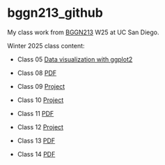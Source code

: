 # bggn213_github
My class work from [BGGN213](https://bioboot.github.io/bggn213_W25/schedule/#15) W25 at UC San Diego.


Winter 2025 class content:


- Class 05 [Data visualization with ggplot2](https://github.com/nleonrivera/bggn213_github/blob/main/class05/class05.Rproj)

- Class 08 [PDF](https://github.com/nleonrivera/bggn213_github/blob/main/Class08/Class08lab.pdf)

- Class 09 [Project](https://github.com/nleonrivera/bggn213_github/blob/main/Class07/Class07.Rproj)

- Class 10 [Project](https://github.com/nleonrivera/bggn213_github/blob/main/class10/class%2010.Rproj)

- Class 11 [PDF](https://github.com/nleonrivera/bggn213_github/blob/main/class12/Class11_genomics_lab.pdf)

- Class 12 [Project](https://github.com/nleonrivera/bggn213_github/blob/main/class12/class%2012.Rproj)

- Class 13 [PDF](https://github.com/nleonrivera/bggn213_github/blob/main/class13/class13-lab.pdf)

- Class 14 [PDF](https://github.com/nleonrivera/bggn213_github/blob/main/class13/Class-14.pdf)


